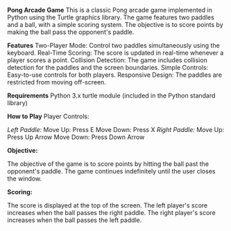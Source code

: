 **Pong Arcade Game**
This is a classic Pong arcade game implemented in Python using the Turtle graphics library. The game features two paddles and a ball, with a simple scoring system. The objective is to score points by making the ball pass the opponent's paddle.

**Features**
Two-Player Mode: Control two paddles simultaneously using the keyboard.
Real-Time Scoring: The score is updated in real-time whenever a player scores a point.
Collision Detection: The game includes collision detection for the paddles and the screen boundaries.
Simple Controls: Easy-to-use controls for both players.
Responsive Design: The paddles are restricted from moving off-screen.

**Requirements**
Python 3.x
turtle module (included in the Python standard library)

**How to Play**
Player Controls:

*Left Paddle:*
Move Up: Press E
Move Down: Press X
*Right Paddle:*
Move Up: Press Up Arrow
Move Down: Press Down Arrow

**Objective:**

The objective of the game is to score points by hitting the ball past the opponent's paddle.
The game continues indefinitely until the user closes the window.

**Scoring:**

The score is displayed at the top of the screen.
The left player's score increases when the ball passes the right paddle.
The right player's score increases when the ball passes the left paddle.